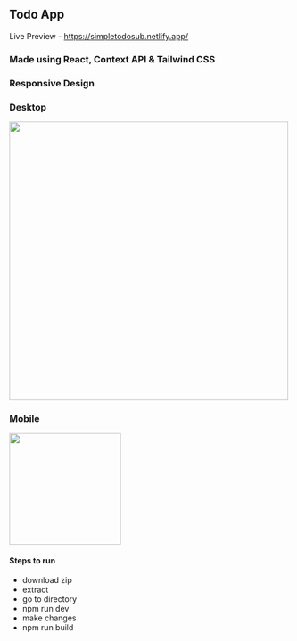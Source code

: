 ## Todo App

Live Preview - https://simpletodosub.netlify.app/

### Made using React, Context API & Tailwind CSS

### Responsive Design

### Desktop

<img src="https://github.com/user-attachments/assets/dfc52708-d028-4c2e-a048-ee93cb88c6bd" width="500px" />

### Mobile

<img src="https://github.com/user-attachments/assets/98ec3a73-973e-4e8d-8e7c-12cb3f7ce7bd" width="200px" />


#### Steps to run

- download zip
- extract
- go to directory
- npm run dev
- make changes
- npm run build
